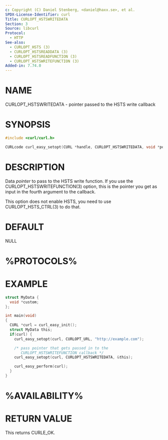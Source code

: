 ```yaml
---
c: Copyright (C) Daniel Stenberg, <daniel@haxx.se>, et al.
SPDX-License-Identifier: curl
Title: CURLOPT_HSTSWRITEDATA
Section: 3
Source: libcurl
Protocol:
  - HTTP
See-also:
  - CURLOPT_HSTS (3)
  - CURLOPT_HSTSREADDATA (3)
  - CURLOPT_HSTSREADFUNCTION (3)
  - CURLOPT_HSTSWRITEFUNCTION (3)
Added-in: 7.74.0
---
```


# NAME

CURLOPT_HSTSWRITEDATA - pointer passed to the HSTS write callback

# SYNOPSIS

~~~c
#include <curl/curl.h>

CURLcode curl_easy_setopt(CURL *handle, CURLOPT_HSTSWRITEDATA, void *pointer);
~~~

# DESCRIPTION

Data *pointer* to pass to the HSTS write function. If you use the
CURLOPT_HSTSWRITEFUNCTION(3) option, this is the pointer you get as
input in the fourth argument to the callback.

This option does not enable HSTS, you need to use CURLOPT_HSTS_CTRL(3) to
do that.

# DEFAULT

NULL

# %PROTOCOLS%

# EXAMPLE

~~~c
struct MyData {
  void *custom;
};

int main(void)
{
  CURL *curl = curl_easy_init();
  struct MyData this;
  if(curl) {
    curl_easy_setopt(curl, CURLOPT_URL, "http://example.com");

    /* pass pointer that gets passed in to the
       CURLOPT_HSTSWRITEFUNCTION callback */
    curl_easy_setopt(curl, CURLOPT_HSTSWRITEDATA, &this);

    curl_easy_perform(curl);
  }
}
~~~

# %AVAILABILITY%

# RETURN VALUE

This returns CURLE_OK.
